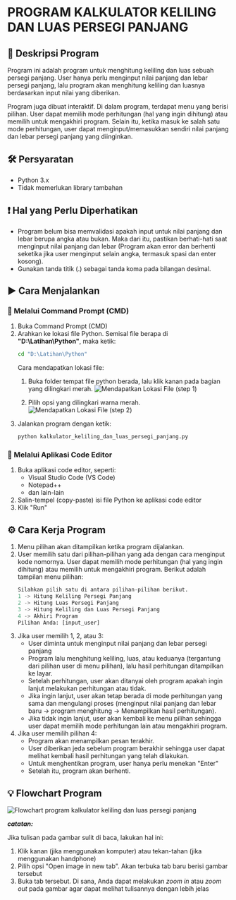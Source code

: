 
# PROGRAM KALKULATOR KELILING DAN LUAS PERSEGI PANJANG

## 📌 Deskripsi Program
Program ini adalah program untuk menghitung keliling dan luas sebuah persegi panjang. User hanya perlu menginput nilai panjang dan lebar persegi panjang, lalu program akan
menghitung keliling dan luasnya berdasarkan input nilai yang diberikan.

Program juga dibuat interaktif. Di dalam program, terdapat menu yang berisi pilihan. User dapat memilih mode perhitungan (hal yang ingin dihitung) atau memilih untuk mengakhiri program.
Selain itu, ketika masuk ke salah satu mode perhitungan, user dapat menginput/memasukkan sendiri nilai panjang dan lebar persegi panjang yang diinginkan.



## 🛠️ Persyaratan
- Python 3.x
- Tidak memerlukan library tambahan



## ❗ Hal yang Perlu Diperhatikan
- Program belum bisa memvalidasi apakah input untuk nilai panjang dan lebar berupa angka atau bukan. Maka dari itu, pastikan berhati-hati saat menginput nilai panjang dan lebar
  (Program akan error dan berhenti seketika jika user menginput selain angka, termasuk spasi dan enter kosong).
- Gunakan tanda titik (.) sebagai tanda koma pada bilangan desimal.



## ▶️ Cara Menjalankan

### 🔹 Melalui Command Prompt (CMD) 
1. Buka Command Prompt (CMD)
2. Arahkan ke lokasi file Python. Semisal file berapa di **"D:\Latihan\Python"**, maka ketik:  
   ```cmd
   cd "D:\Latihan\Python"
   ```
   Cara mendapatkan lokasi file:
   1) Buka folder tempat file python berada, lalu klik kanan pada bagian yang dilingkari merah.
       ![Mendapatkan Lokasi File (step 1)](https://github.com/AksaIndo1834/gambar_untuk_github/blob/main/Gambar%20Keperluan%20Github/Cara%20Mendapatkan%20Lokasi%20File%20(Step%201).png)

   2) Pilih opsi yang dilingkari warna merah.
      ![Mendapatkan Lokasi File (step 2)](https://github.com/AksaIndo1834/gambar_untuk_github/blob/main/Gambar%20Keperluan%20Github/Cara%20Mendapatkan%20Lokasi%20File%20(Step%202).png)
3. Jalankan program dengan ketik:
   ```cmd
   python kalkulator_keliling_dan_luas_persegi_panjang.py
   ```

### 🔸 Melalui Aplikasi Code Editor
1. Buka aplikasi code editor, seperti:
   - Visual Studio Code (VS Code)
   - Notepad++
   - dan lain-lain
2. Salin-tempel (copy-paste) isi file Python ke aplikasi code editor
3. Klik "Run"



## ⚙️ Cara Kerja Program
1. Menu pilihan akan ditampilkan ketika program dijalankan.
2. User memilih satu dari pilihan-pilihan yang ada dengan cara menginput kode nomornya. User dapat memilih mode perhitungan (hal yang ingin dihitung) atau memilih untuk mengakhiri program.
   Berikut adalah tampilan menu pilihan:
    ```python
    Silahkan pilih satu di antara pilihan-pilihan berikut.
    1 -> Hitung Keliling Persegi Panjang
    2 -> Hitung Luas Persegi Panjang
    3 -> Hitung Keliling dan Luas Persegi Panjang
    4 -> Akhiri Program
    Pilihan Anda: [input_user]
    ```
3. Jika user memilih 1, 2, atau 3:
   - User diminta untuk menginput nilai panjang dan lebar persegi panjang
   - Program lalu menghitung keliling, luas, atau keduanya (tergantung dari pilihan user di menu pilihan), lalu hasil perhitungan ditampilkan ke layar.
   - Setelah perhitungan, user akan ditanyai oleh program apakah ingin lanjut melakukan perhitungan atau tidak.
   - Jika ingin lanjut, user akan tetap berada di mode perhitungan yang sama dan mengulangi proses (menginput nilai panjang dan lebar baru -> program menghitung -> Menampilkan hasil perhitungan).
   - Jika tidak ingin lanjut, user akan kembali ke menu pilihan sehingga user dapat memilih mode perhitungan lain atau mengakhiri program.
4. Jika user memilih pilihan 4:
   - Program akan menampilkan pesan terakhir.
   - User diberikan jeda sebelum program berakhir sehingga user dapat melihat kembali hasil perhitungan yang telah dilakukan.
   - Untuk menghentikan program, user hanya perlu menekan "Enter"
   - Setelah itu, program akan berhenti.



## 💡 Flowchart Program
![Flowchart program kalkulator keliling dan luas persegi panjang](https://github.com/AksaIndo1834/gambar_untuk_github/blob/main/Gambar%20Keperluan%20Github/Flowchart%20program%20'hitung%20keliling%20dan%20luas%20persegi%20panjang'.png?raw=true)

*__catatan:__*

Jika tulisan pada gambar sulit di baca, lakukan hal ini:
1. Klik kanan (jika menggunakan komputer) atau tekan-tahan (jika menggunakan handphone)
2. Pilih opsi "Open image in new tab". Akan terbuka tab baru berisi gambar tersebut
3. Buka tab tersebut. Di sana, Anda dapat melakukan *zoom in* atau *zoom out* pada gambar agar dapat melihat tulisannya dengan lebih jelas
